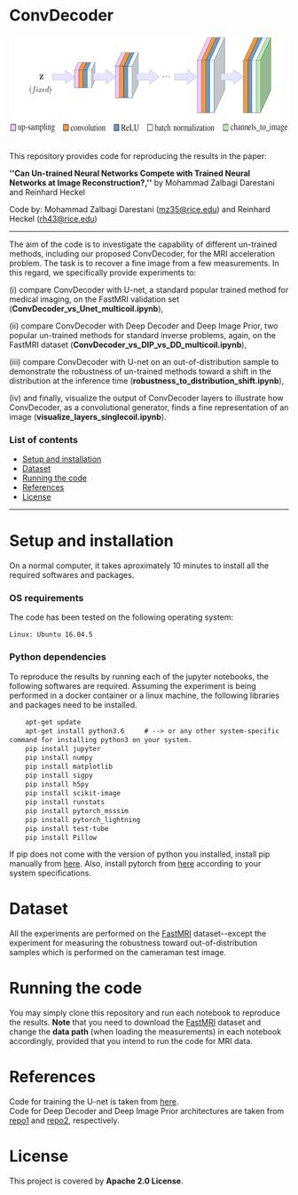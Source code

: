 # ConvDecoder

<p align="center"><img src="./ConvDecoder_architecture/ConvDecoder.JPG" width="650" height="175"></p>

<br>
This repository provides code for reproducing the results in the paper:

**''Can Un-trained Neural Networks Compete with Trained Neural Networks at Image Reconstruction?,''** by Mohammad Zalbagi Darestani and Reinhard Heckel

Code by: Mohammad Zalbagi Darestani (mz35@rice.edu) and Reinhard Heckel (rh43@rice.edu)
***

The aim of the code is to investigate the capability of different un-trained methods, including our proposed ConvDecoder, for the MRI acceleration problem. The task is to recover a fine image from a few measurements. In this regard, we specifically provide experiments to: 

(i) compare ConvDecoder with U-net, a standard popular trained method for medical imaging, on the FastMRI validation set (**ConvDecoder_vs_Unet_multicoil.ipynb**), 

(ii) compare ConvDecoder with Deep Decoder and Deep Image Prior, two popular un-trained methods for standard inverse problems, again, on the FastMRI dataset (**ConvDecoder_vs_DIP_vs_DD_multicoil.ipynb**),

(iii) compare ConvDecoder with U-net on an out-of-distribution sample to demonstrate the robustness of un-trained methods toward a shift in the distribution at the inference time (**robustness_to_distribution_shift.ipynb**), 

(iv) and finally, visualize the output of ConvDecoder layers to illustrate how ConvDecoder, as a convolutional generator, finds a fine representation of an image (**visualize_layers_singlecoil.ipynb**).

### List of contents
* [Setup and installation](#Setup-and-installation) <br>
* [Dataset](#Dataset) <br>
* [Running the code](#Running-the-code) <br>
* [References](#References) <br>
* [License](#License)
***

# Setup and installation
On a normal computer, it takes aproximately 10 minutes to install all the required softwares and packages.

### OS requirements
The code has been tested on the following operating system:

	Linux: Ubuntu 16.04.5

### Python dependencies
To reproduce the results by running each of the jupyter notebooks, the following softwares are required. Assuming the experiment is being performed in a docker container or a linux machine, the following libraries and packages need to be installed.

        apt-get update
        apt-get install python3.6     # --> or any other system-specific command for installing python3 on your system.
		pip install jupyter
		pip install numpy
		pip install matplotlib
		pip install sigpy
		pip install h5py
		pip install scikit-image
		pip install runstats
		pip install pytorch_msssim
		pip install pytorch_lightning
		pip install test-tube
		pip install Pillow
		
If pip does not come with the version of python you installed, install pip manually from [here](https://ehmatthes.github.io/pcc/chapter_12/installing_pip.html). Also, install pytorch from [here](https://pytorch.org/) according to your system specifications. 

# Dataset
All the experiments are performed on the [FastMRI](https://fastmri.org/dataset) dataset--except the experiment for measuring the robustness toward out-of-distribution samples which is performed on the cameraman test image.

# Running the code
You may simply clone this repository and run each notebook to reproduce the results. **Note** that you need to download the [FastMRI](https://fastmri.org/dataset) dataset and change the **data path** (when loading the measurements) in each notebook accordingly, provided that you intend to run the code for MRI data.

# References
Code for training the U-net is taken from [here](https://github.com/facebookresearch/fastMRI/tree/master/models/unet). <br>
Code for Deep Decoder and Deep Image Prior architectures are taken from [repo1](https://github.com/reinhardh/supplement_deep_decoder) and [repo2](https://github.com/DmitryUlyanov/deep-image-prior), respectively.

# License
This project is covered by **Apache 2.0 License**.
